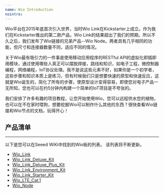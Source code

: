 ```yaml
---
name: Wio Introduction
nointro:
---
```


Wio平台在2015年底首次引入世界，当时Wio Link在Kickstarter上成立。作为我们在Kickstarter推出的第二款产品，Wio Link的结果超出了我们的预期。所以不久之后，我们发布了Wio链接的兄弟产品--Wio Node。两者具有几乎相同的功能，但尺寸和连接器数量不同，适应不同的情况。

关于Wio最有吸引力的一件事是使用移动应用程序的RESTful API的虚拟化即插即用模块，通过使用哪些人真正可以摆脱焊接，跳线和知识，如电子工程，微控制器编程，网络编程，IoT协议处理。我不是说这些元素不好，如果你是一个初学者，这些步骤和知识本质上是练习，但有时候我们只是想要快速的原型和快速反应，这就是Wio诞生的，简化了所有的步骤，使原型设计变得容易，即使您对电子产品一无所知，您也可以在约5分钟内构建一个简单的IoT项目是不夸张的。

我们安排了许多有趣的项目教程，让您开始使用Wio，您可以远程供水您的植物，也可以在不在家时喂狗，想要挖掘Wio可以制作什么其他的东西？很快查看Wio链接和Wio节点的文档，玩得开心！


## 产品清单
---

以下是您可以在Seeed WiKi中找到的Wio板的列表。 该列表将不断更新。


* [Wio_Link](http://wiki.seeedstudio.com/cn/Wio_Link)
* [Wio_Link_Deluxe_Kit](http://wiki.seeedstudio.com/cn/Wio_Link_Deluxe_Kit)
* [Wio_Link_Deluxe_Plus_Kit](http://wiki.seeedstudio.com/cn/Wio_Link_Deluxe_Plus_Kit)
* [Wio_Link_Environment_Kit](http://wiki.seeedstudio.com/cn/Wio_Link_Environment_Kit)
* [Wio_Link_Starter_Kit](http://wiki.seeedstudio.com/cn/Wio_Link_Starter_Kit)
* [Wio_LTE_Cat.1](990837)
* [Wio_Node](http://wiki.seeedstudio.com/cn/Wio_Node)